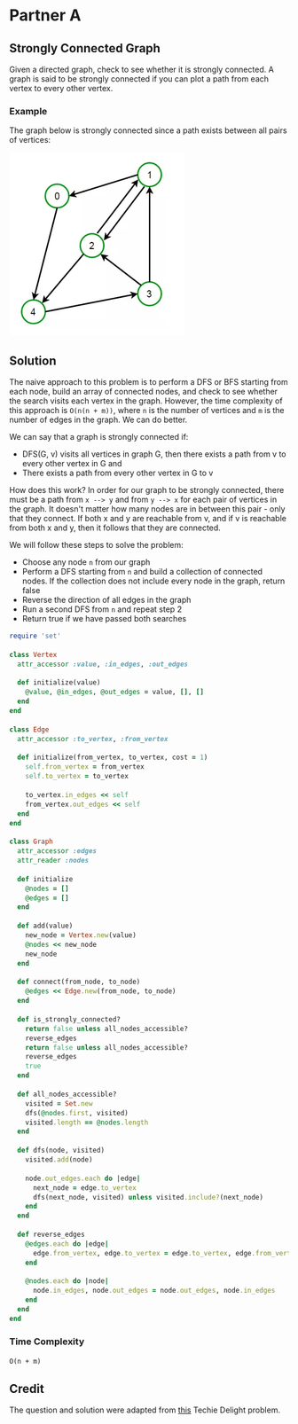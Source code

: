 # Partner A

## Strongly Connected Graph

Given a directed graph, check to see whether it is strongly connected. A graph is said to be strongly connected if you can plot a path from each vertex to every other vertex.

### Example

The graph below is strongly connected since a path exists between all pairs of vertices:

![directed-graph](./directed-graph.png)

## Solution

The naive approach to this problem is to perform a DFS or BFS starting from each node, build an array of connected nodes, and check to see whether the search visits each vertex in the graph. However, the time complexity of this approach is ```O(n(n + m))```, where ```n``` is the number of vertices and ```m``` is the number of edges in the graph. We can do better.

We can say that a graph is strongly connected if:

* DFS(G, v) visits all vertices in graph G, then there exists a path from v to every other vertex in G and
* There exists a path from every other vertex in G to v

How does this work? In order for our graph to be strongly connected, there must be a path from ```x --> y``` and from ```y --> x``` for each pair of vertices in the graph. It doesn't matter how many nodes are in between this pair - only that they connect. If both x and y are reachable from v, and if v is reachable from both x and y, then it follows that they are connected.

We will follow these steps to solve the problem:

* Choose any node ```n``` from our graph
* Perform a DFS starting from ```n``` and build a collection of connected nodes. If the collection does not include every node in the graph, return false
* Reverse the direction of all edges in the graph
* Run a second DFS from ```n``` and repeat step 2
* Return true if we have passed both searches

```ruby
require 'set'

class Vertex
  attr_accessor :value, :in_edges, :out_edges

  def initialize(value)
    @value, @in_edges, @out_edges = value, [], []
  end
end

class Edge
  attr_accessor :to_vertex, :from_vertex

  def initialize(from_vertex, to_vertex, cost = 1)
    self.from_vertex = from_vertex
    self.to_vertex = to_vertex

    to_vertex.in_edges << self
    from_vertex.out_edges << self
  end
end

class Graph
  attr_accessor :edges
  attr_reader :nodes

  def initialize
    @nodes = []
    @edges = []
  end

  def add(value)
    new_node = Vertex.new(value)
    @nodes << new_node
    new_node
  end

  def connect(from_node, to_node)
    @edges << Edge.new(from_node, to_node)
  end

  def is_strongly_connected?
    return false unless all_nodes_accessible?
    reverse_edges
    return false unless all_nodes_accessible?
    reverse_edges
    true
  end

  def all_nodes_accessible?
    visited = Set.new
    dfs(@nodes.first, visited)
    visited.length == @nodes.length
  end

  def dfs(node, visited)
    visited.add(node)

    node.out_edges.each do |edge|
      next_node = edge.to_vertex
      dfs(next_node, visited) unless visited.include?(next_node)
    end
  end

  def reverse_edges
    @edges.each do |edge|
      edge.from_vertex, edge.to_vertex = edge.to_vertex, edge.from_vertex
    end

    @nodes.each do |node|
      node.in_edges, node.out_edges = node.out_edges, node.in_edges
    end
  end
end
```

### Time Complexity

```O(n + m)```

## Credit

The question and solution were adapted from [this](http://www.techiedelight.com/check-given-graph-strongly-connected-not/) Techie Delight problem.
